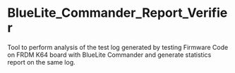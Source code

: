 # BlueLite_Commander_Report_Verifier
Tool to perform analysis of the test log generated by testing Firmware Code on FRDM K64 board with BlueLite Commander and generate statistics report on the same log.
